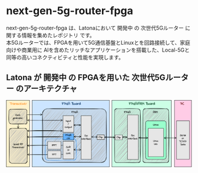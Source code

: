 # next-gen-5g-router-fpga
next-gen-5g-router-fpga は、Latonaにおいて 開発中 の 次世代5Gルーター に関する情報を集めたレポジトリ です。  
本5Gルーターでは、FPGAを用いて5G通信基盤とLinuxとを回路接続して、家庭向けや商業用に AIを含めたリッチなアプリケーションを搭載した、Local-5Gと同等の高いコネクティビティと性能を実現します。    

## Latona が 開発中 の FPGAを用いた 次世代5Gルーター のアーキテクチャ　　
![FPGA_architecture](docs/FPGA.drawio.png)  

